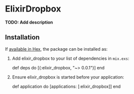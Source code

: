 # ElixirDropbox

**TODO: Add description**

## Installation

If [available in Hex](https://hex.pm/docs/publish), the package can be installed as:

  1. Add elixir_dropbox to your list of dependencies in `mix.exs`:

        def deps do
          [{:elixir_dropbox, "~> 0.0.1"}]
        end

  2. Ensure elixir_dropbox is started before your application:

        def application do
          [applications: [:elixir_dropbox]]
        end

